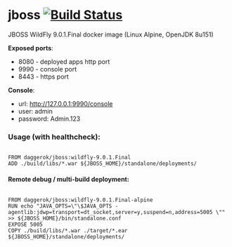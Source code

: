 # jboss [![Build Status](https://travis-ci.org/daggerok/jboss.svg?branch=master)](https://travis-ci.org/daggerok/jboss)
JBOSS WildFly 9.0.1.Final docker image (Linux Alpine, OpenJDK 8u151)

**Exposed ports**:

- 8080 - deployed apps http port
- 9990 - console port
- 8443 - https port

**Console**:

- url: http://127.0.0.1:9990/console
- user: admin
- password: Admin.123

### Usage (with healthcheck):

```

FROM daggerok/jboss:wildfly-9.0.1.Final
ADD ./build/libs/*.war ${JBOSS_HOME}/standalone/deployments/

```

#### Remote debug / multi-build deployment:

```

FROM daggerok/jboss:wildfly-9.0.1.Final-alpine
RUN echo "JAVA_OPTS=\"\$JAVA_OPTS -agentlib:jdwp=transport=dt_socket,server=y,suspend=n,address=5005 \"" >> ${JBOSS_HOME}/bin/standalone.conf
EXPOSE 5005
COPY ./build/libs/*.war ./target/*.ear ${JBOSS_HOME}/standalone/deployments/

```
